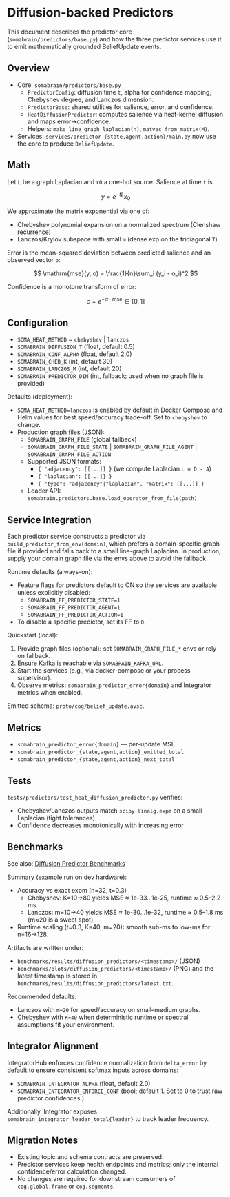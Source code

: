 # Diffusion-backed Predictors

This document describes the predictor core (`somabrain/predictors/base.py`) and how the three predictor services use it to emit mathematically grounded BeliefUpdate events.

## Overview

- Core: `somabrain/predictors/base.py`
  - `PredictorConfig`: diffusion time `t`, alpha for confidence mapping, Chebyshev degree, and Lanczos dimension.
  - `PredictorBase`: shared utilities for salience, error, and confidence.
  - `HeatDiffusionPredictor`: computes salience via heat-kernel diffusion and maps error→confidence.
  - Helpers: `make_line_graph_laplacian(n)`, `matvec_from_matrix(M)`.
- Services: `services/predictor-{state,agent,action}/main.py` now use the core to produce `BeliefUpdate`.

## Math

Let `L` be a graph Laplacian and `x0` a one-hot source. Salience at time `t` is

$$ y = e^{-tL} x_0 $$

We approximate the matrix exponential via one of:
- Chebyshev polynomial expansion on a normalized spectrum (Clenshaw recurrence)
- Lanczos/Krylov subspace with small `m` (dense exp on the tridiagonal `T`)

Error is the mean-squared deviation between predicted salience and an observed vector `o`:

$$ \mathrm{mse}(y, o) = \frac{1}{n}\sum_i (y_i - o_i)^2 $$

Confidence is a monotone transform of error:

$$ c = e^{-\alpha \cdot \mathrm{mse}} \in (0, 1] $$

## Configuration

- `SOMA_HEAT_METHOD` = `chebyshev` | `lanczos`
- `SOMABRAIN_DIFFUSION_T` (float, default 0.5)
- `SOMABRAIN_CONF_ALPHA` (float, default 2.0)
- `SOMABRAIN_CHEB_K` (int, default 30)
- `SOMABRAIN_LANCZOS_M` (int, default 20)
- `SOMABRAIN_PREDICTOR_DIM` (int, fallback; used when no graph file is provided)
  
Defaults (deployment):
- `SOMA_HEAT_METHOD=lanczos` is enabled by default in Docker Compose and Helm values for best speed/accuracy trade-off. Set to `chebyshev` to change.
- Production graph files (JSON):
  - `SOMABRAIN_GRAPH_FILE` (global fallback)
  - `SOMABRAIN_GRAPH_FILE_STATE` | `SOMABRAIN_GRAPH_FILE_AGENT` | `SOMABRAIN_GRAPH_FILE_ACTION`
  - Supported JSON formats:
    - `{ "adjacency": [[...]] }` (we compute Laplacian `L = D - A`)
    - `{ "laplacian": [[...]] }`
    - `{ "type": "adjacency"|"laplacian", "matrix": [[...]] }`
  - Loader API: `somabrain.predictors.base.load_operator_from_file(path)`

## Service Integration

Each predictor service constructs a predictor via `build_predictor_from_env(domain)`, which prefers a domain-specific graph file if provided and falls back to a small line-graph Laplacian. In production, supply your domain graph file via the envs above to avoid the fallback.

Runtime defaults (always-on):
- Feature flags for predictors default to ON so the services are available unless explicitly disabled:
  - `SOMABRAIN_FF_PREDICTOR_STATE=1`
  - `SOMABRAIN_FF_PREDICTOR_AGENT=1`
  - `SOMABRAIN_FF_PREDICTOR_ACTION=1`
- To disable a specific predictor, set its FF to `0`.

Quickstart (local):
1) Provide graph files (optional): set `SOMABRAIN_GRAPH_FILE_*` envs or rely on fallback.
2) Ensure Kafka is reachable via `SOMABRAIN_KAFKA_URL`.
3) Start the services (e.g., via docker-compose or your process supervisor).
4) Observe metrics: `somabrain_predictor_error{domain}` and Integrator metrics when enabled.

Emitted schema: `proto/cog/belief_update.avsc`.

## Metrics

- `somabrain_predictor_error{domain}` — per-update MSE
- `somabrain_predictor_{state,agent,action}_emitted_total`
- `somabrain_predictor_{state,agent,action}_next_total`

## Tests

`tests/predictors/test_heat_diffusion_predictor.py` verifies:
- Chebyshev/Lanczos outputs match `scipy.linalg.expm` on a small Laplacian (tight tolerances)
- Confidence decreases monotonically with increasing error

## Benchmarks

See also: [Diffusion Predictor Benchmarks](benchmarks_diffusion.md)

Summary (example run on dev hardware):
- Accuracy vs exact expm (n=32, t=0.3)
  - Chebyshev: K=10→80 yields MSE ≈ 1e-33…1e-25, runtime ≈ 0.5–2.2 ms.
  - Lanczos: m=10→40 yields MSE ≈ 1e-30…1e-32, runtime ≈ 0.5–1.8 ms (m≈20 is a sweet spot).
- Runtime scaling (t=0.3, K=40, m=20): smooth sub-ms to low-ms for n=16→128.

Artifacts are written under:
- `benchmarks/results/diffusion_predictors/<timestamp>/` (JSON)
- `benchmarks/plots/diffusion_predictors/<timestamp>/` (PNG)
and the latest timestamp is stored in `benchmarks/results/diffusion_predictors/latest.txt`.

Recommended defaults:
- Lanczos with `m≈20` for speed/accuracy on small–medium graphs.
- Chebyshev with `K≈40` when deterministic runtime or spectral assumptions fit your environment.

## Integrator Alignment

IntegratorHub enforces confidence normalization from `delta_error` by default to ensure consistent softmax inputs across domains:
- `SOMABRAIN_INTEGRATOR_ALPHA` (float, default 2.0)
- `SOMABRAIN_INTEGRATOR_ENFORCE_CONF` (bool; default 1. Set to 0 to trust raw predictor confidences.)

Additionally, Integrator exposes `somabrain_integrator_leader_total{leader}` to track leader frequency.

## Migration Notes

- Existing topic and schema contracts are preserved.
- Predictor services keep health endpoints and metrics; only the internal confidence/error calculation changed.
- No changes are required for downstream consumers of `cog.global.frame` or `cog.segments`.
